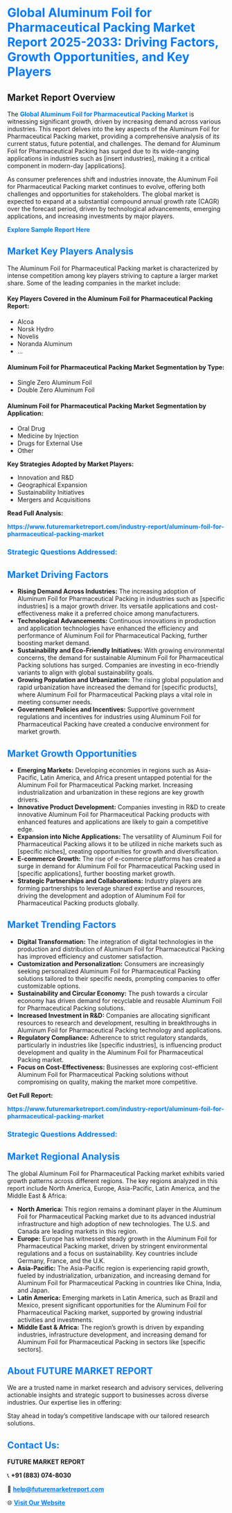 <h1 style="color: #007BFF;">Global Aluminum Foil for Pharmaceutical Packing Market Report 2025-2033: Driving Factors, Growth Opportunities, and Key Players</h1>

<section id="overview">
<h2>Market Report Overview</h2>
<p>The <a href="https://www.futuremarketreport.com/industry-report/aluminum-foil-for-pharmaceutical-packing-market" style="color: #007BFF; text-decoration: none;"><strong>Global Aluminum Foil for Pharmaceutical Packing Market</strong></a> is witnessing significant growth, driven by increasing demand across various industries. This report delves into the key aspects of the Aluminum Foil for Pharmaceutical Packing market, providing a comprehensive analysis of its current status, future potential, and challenges. The demand for Aluminum Foil for Pharmaceutical Packing has surged due to its wide-ranging applications in industries such as [insert industries], making it a critical component in modern-day [applications].</p>
<p>As consumer preferences shift and industries innovate, the Aluminum Foil for Pharmaceutical Packing market continues to evolve, offering both challenges and opportunities for stakeholders. The global market is expected to expand at a substantial compound annual growth rate (CAGR) over the forecast period, driven by technological advancements, emerging applications, and increasing investments by major players.</p>
</section>

<section id="overview">
<p><a href="https://www.futuremarketreport.com/request-sample/reportId=96541" style="color: #007BFF; text-decoration: none;"><strong>Explore Sample Report Here</strong></a></p>
</section>

<section id="key-players">
<h2 style="color: #007BFF;">Market Key Players Analysis</h2>
<p>The Aluminum Foil for Pharmaceutical Packing market is characterized by intense competition among key players striving to capture a larger market share. Some of the leading companies in the market include:</p>
<h4>Key Players Covered in the Aluminum Foil for Pharmaceutical Packing Report:</h4>
<ul><li>Alcoa</li><li>Norsk Hydro</li><li>Novelis</li><li>Noranda Aluminum</li><li>...</li></ul>
<h4>Aluminum Foil for Pharmaceutical Packing Market Segmentation by Type:</h4>
<ul><li>Single Zero Aluminum Foil</li><li>Double Zero Aluminum Foil</li></ul>

<h4>Aluminum Foil for Pharmaceutical Packing Market Segmentation by Application:</h4>
<ul><li>Oral Drug</li><li>Medicine by Injection</li><li>Drugs for External Use</li><li>Other</li></ul>
<p><strong>Key Strategies Adopted by Market Players:</strong></p>
<ul>
<li>Innovation and R&D</li>
<li>Geographical Expansion</li>
<li>Sustainability Initiatives</li>
<li>Mergers and Acquisitions</li>
</ul>
</section>

<section>
<p><strong>Read Full Analysis: </strong></p><a href="https://www.futuremarketreport.com/industry-report/aluminum-foil-for-pharmaceutical-packing-market" style="color: #007BFF; text-decoration: none;"><strong>https://www.futuremarketreport.com/industry-report/aluminum-foil-for-pharmaceutical-packing-market</strong></a>
<h3 style="color: #007BFF;">Strategic Questions Addressed:</h3>
</section>

<section id="driving-factors">
<h2 style="color: #007BFF;">Market Driving Factors</h2>
<ul>
<li><strong>Rising Demand Across Industries:</strong> The increasing adoption of Aluminum Foil for Pharmaceutical Packing in industries such as [specific industries] is a major growth driver. Its versatile applications and cost-effectiveness make it a preferred choice among manufacturers.</li>
<li><strong>Technological Advancements:</strong> Continuous innovations in production and application technologies have enhanced the efficiency and performance of Aluminum Foil for Pharmaceutical Packing, further boosting market demand.</li>
<li><strong>Sustainability and Eco-Friendly Initiatives:</strong> With growing environmental concerns, the demand for sustainable Aluminum Foil for Pharmaceutical Packing solutions has surged. Companies are investing in eco-friendly variants to align with global sustainability goals.</li>
<li><strong>Growing Population and Urbanization:</strong> The rising global population and rapid urbanization have increased the demand for [specific products], where Aluminum Foil for Pharmaceutical Packing plays a vital role in meeting consumer needs.</li>
<li><strong>Government Policies and Incentives:</strong> Supportive government regulations and incentives for industries using Aluminum Foil for Pharmaceutical Packing have created a conducive environment for market growth.</li>
</ul>
</section>

<section id="growth-opportunities">
<h2 style="color: #007BFF;">Market Growth Opportunities</h2>
<ul>
<li><strong>Emerging Markets:</strong> Developing economies in regions such as Asia-Pacific, Latin America, and Africa present untapped potential for the Aluminum Foil for Pharmaceutical Packing market. Increasing industrialization and urbanization in these regions are key growth drivers.</li>
<li><strong>Innovative Product Development:</strong> Companies investing in R&D to create innovative Aluminum Foil for Pharmaceutical Packing products with enhanced features and applications are likely to gain a competitive edge.</li>
<li><strong>Expansion into Niche Applications:</strong> The versatility of Aluminum Foil for Pharmaceutical Packing allows it to be utilized in niche markets such as [specific niches], creating opportunities for growth and diversification.</li>
<li><strong>E-commerce Growth:</strong> The rise of e-commerce platforms has created a surge in demand for Aluminum Foil for Pharmaceutical Packing used in [specific applications], further boosting market growth.</li>
<li><strong>Strategic Partnerships and Collaborations:</strong> Industry players are forming partnerships to leverage shared expertise and resources, driving the development and adoption of Aluminum Foil for Pharmaceutical Packing products globally.</li>
</ul>
</section>

<section id="trending-factors">
<h2 style="color: #007BFF;">Market Trending Factors</h2>
<ul>
<li><strong>Digital Transformation:</strong> The integration of digital technologies in the production and distribution of Aluminum Foil for Pharmaceutical Packing has improved efficiency and customer satisfaction.</li>
<li><strong>Customization and Personalization:</strong> Consumers are increasingly seeking personalized Aluminum Foil for Pharmaceutical Packing solutions tailored to their specific needs, prompting companies to offer customizable options.</li>
<li><strong>Sustainability and Circular Economy:</strong> The push towards a circular economy has driven demand for recyclable and reusable Aluminum Foil for Pharmaceutical Packing solutions.</li>
<li><strong>Increased Investment in R&D:</strong> Companies are allocating significant resources to research and development, resulting in breakthroughs in Aluminum Foil for Pharmaceutical Packing technology and applications.</li>
<li><strong>Regulatory Compliance:</strong> Adherence to strict regulatory standards, particularly in industries like [specific industries], is influencing product development and quality in the Aluminum Foil for Pharmaceutical Packing market.</li>
<li><strong>Focus on Cost-Effectiveness:</strong> Businesses are exploring cost-efficient Aluminum Foil for Pharmaceutical Packing solutions without compromising on quality, making the market more competitive.</li>
</ul>
</section>

<section>
<p><strong>Get Full Report: </strong></p><a href="https://www.futuremarketreport.com/industry-report/aluminum-foil-for-pharmaceutical-packing-market" style="color: #007BFF; text-decoration: none;"><strong>https://www.futuremarketreport.com/industry-report/aluminum-foil-for-pharmaceutical-packing-market</strong></a>
<h3 style="color: #007BFF;">Strategic Questions Addressed:</h3>
</section>


<section id="regional-analysis">
<h2 style="color: #007BFF;">Market Regional Analysis</h2>
<p>The global Aluminum Foil for Pharmaceutical Packing market exhibits varied growth patterns across different regions. The key regions analyzed in this report include North America, Europe, Asia-Pacific, Latin America, and the Middle East & Africa:</p>
<ul>
<li><strong>North America:</strong> This region remains a dominant player in the Aluminum Foil for Pharmaceutical Packing market due to its advanced industrial infrastructure and high adoption of new technologies. The U.S. and Canada are leading markets in this region.</li>
<li><strong>Europe:</strong> Europe has witnessed steady growth in the Aluminum Foil for Pharmaceutical Packing market, driven by stringent environmental regulations and a focus on sustainability. Key countries include Germany, France, and the U.K.</li>
<li><strong>Asia-Pacific:</strong> The Asia-Pacific region is experiencing rapid growth, fueled by industrialization, urbanization, and increasing demand for Aluminum Foil for Pharmaceutical Packing in countries like China, India, and Japan.</li>
<li><strong>Latin America:</strong> Emerging markets in Latin America, such as Brazil and Mexico, present significant opportunities for the Aluminum Foil for Pharmaceutical Packing market, supported by growing industrial activities and investments.</li>
<li><strong>Middle East & Africa:</strong> The region’s growth is driven by expanding industries, infrastructure development, and increasing demand for Aluminum Foil for Pharmaceutical Packing in sectors like [specific sectors].</li>
</ul>
</section>

<footer>
<h2 style="color: #007BFF;">About FUTURE MARKET REPORT</h2>
<p>We are a trusted name in market research and advisory services, delivering actionable insights and strategic support to businesses across diverse industries. Our expertise lies in offering:</p>

<p>Stay ahead in today’s competitive landscape with our tailored research solutions.</p>

<h2 style="color: #007BFF;">Contact Us:</h2>
<p><strong>FUTURE MARKET REPORT</strong></p>
<p>📞 <strong>+91 (883) 074-8030</strong></p>
<p>📧 <strong><a href="mailto:help@futuremarketreport.com" style="color: #007BFF;">help@futuremarketreport.com</a></strong></p>
<p>🌐 <strong><a href="https://www.futuremarketreport.com/" style="color: #007BFF;">Visit Our Website</a></strong></p>
</footer>